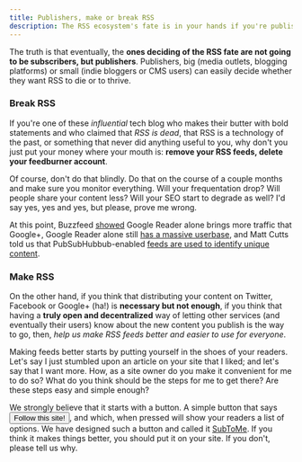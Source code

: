 ```yaml
---
title: Publishers, make or break RSS
description: The RSS ecosystem's fate is in your hands if you're publishing feeds. It's your call to decide if you want to only rely on private silos to distribute your content.
---
```


The truth is that eventually, the **ones deciding of the RSS fate are not going to be subscribers, but publishers**. Publishers, big (media outlets, blogging platforms) or small (indie bloggers or CMS users) can easily decide whether they want RSS to die or to thrive.

### Break RSS

If you're one of these *influential* tech blog who makes their butter with bold statements and who claimed that *RSS is dead*, that RSS is a technology of the past, or something that never did anything useful to you, why don't you just put your money where your mouth is: **remove your RSS feeds, delete your feedburner account**.

Of course, don't do that blindly. Do that on the course of a couple months and make sure you monitor everything. Will your frequentation drop? Will people share your content less? Will your SEO start to degrade as well? I'd say yes, yes and yes, but please, prove me wrong.

At this point, Buzzfeed [showed](http://www.buzzfeed.com/jwherrman/google-reader-still-sends-far-more-traffic-than-google) Google Reader alone brings more traffic that Google+, Google Reader alone still [has a massive userbase](http://googlesystem.blogspot.com/2013/03/google-reader-data-points.html), and Matt Cutts told us that PubSubHubbub-enabled [feeds are used to identify unique content](http://www.youtube.com/watch?v=4LsB19wTt0Q).

### Make RSS

On the other hand, if you think that distributing your content on Twitter, Facebook or Google+ (ha!) is **necessary but not enough**, if you think that having a **truly open and decentralized** way of letting other services (and eventually their users) know about the new content you publish is the way to go, then, *help us make RSS feeds better and easier to use for everyone*.

Making feeds better starts by putting yourself in the shoes of your readers. Let's say I just stumbled upon an article on your site that I liked; and let's say that I want more. How, as a site owner do you make it convenient for me to do so? What do you think should be the steps for me to get there? Are these steps easy and simple enough? 

We strongly believe that it starts with a button. A simple button that says <input type="button" onclick="(function(){var z=document.createElement('script');z.src='https://www.subtome.com/load.js';document.body.appendChild(z);})()" value="Follow this site!" />, and which, when pressed will show your readers a list of options. We have designed such a button and called it [SubToMe](https://www.subtome.com/). If you think it makes things better, you should put it on your site. If you don't, please tell us why.












